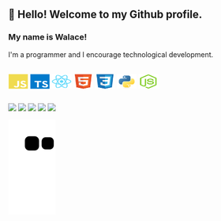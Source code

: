 ## 👋 Hello! Welcome to my Github profile.
### My name is Walace!

I'm a programmer and I encourage technological development.

<div style="display: inline_block"><br>
  <img align="center" alt="Wall-Js" height="30" width="40" src="https://raw.githubusercontent.com/devicons/devicon/master/icons/javascript/javascript-plain.svg">
  <img align="center" alt="Wall-Ts" height="30" width="40" src="https://raw.githubusercontent.com/devicons/devicon/master/icons/typescript/typescript-plain.svg">
  <img align="center" alt="Wall-React" height="30" width="40" src="https://raw.githubusercontent.com/devicons/devicon/master/icons/react/react-original.svg">
  <img align="center" alt="Wall-HTML" height="30" width="40" src="https://raw.githubusercontent.com/devicons/devicon/master/icons/html5/html5-original.svg">
  <img align="center" alt="Wall-CSS" height="30" width="40" src="https://raw.githubusercontent.com/devicons/devicon/master/icons/css3/css3-original.svg">
  <img align="center" alt="Wall-Python" height="30" width="40" src="https://raw.githubusercontent.com/devicons/devicon/master/icons/python/python-original.svg">
  <img align="center" alt="Wall-Node" height="30" width="40" src="https://github.com/devicons/devicon/blob/master/icons/nodejs/nodejs-plain.svg">
  
 
  
</div>


  ##
 
<div> 
  <a href="https://www.youtube.com/channel/UClmvm9-sAtrwI9MUfdMHsiw" target="_blank"><img src="https://img.shields.io/badge/YouTube-FF0000?style=for-the-badge&logo=youtube&logoColor=white" target="_blank"></a>
  <a href="https://www.instagram.com/rodrigues_wall/" target="_blank"><img src="https://img.shields.io/badge/-Instagram-%23E4405F?style=for-the-badge&logo=instagram&logoColor=white" target="_blank"></a>
 	<a href="https://www.twitch.tv/oalmaseboza" target="_blank"><img src="https://img.shields.io/badge/Twitch-9146FF?style=for-the-badge&logo=twitch&logoColor=white" target="_blank"></a>
  <a href = "mailto:rodrigues@portalctech.com.br"><img src="https://img.shields.io/badge/-Gmail-%23333?style=for-the-badge&logo=gmail&logoColor=white" target="_blank"></a>
  <a href="https://www.linkedin.com/in/walace-rodrigues-a76703158/" target="_blank"><img src="https://img.shields.io/badge/-LinkedIn-%230077B5?style=for-the-badge&logo=linkedin&logoColor=white" target="_blank"></a> 
 
  ![Snake animation](https://github.com/rafaballerini/rafaballerini/blob/output/github-contribution-grid-snake.svg)
 
</div>
